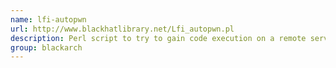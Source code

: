 ```yaml
---
name: lfi-autopwn
url: http://www.blackhatlibrary.net/Lfi_autopwn.pl
description: Perl script to try to gain code execution on a remote server via LFI URL : http://www.blackhatlibrary.net/Lfi_autopwn.pl Groups : blackarch blackarch-exploitation blackarch-fuzzer
group: blackarch
---
```

